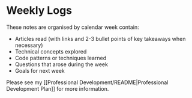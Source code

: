 # Weekly Logs

These notes are organised by calendar week contain:
- Articles read (with links and 2-3 bullet points of key takeaways when necessary)
- Technical concepts explored
- Code patterns or techniques learned
- Questions that arose during the week
- Goals for next week

Please see my [[Professional Development/README|Professional Development Plan]] for more information.